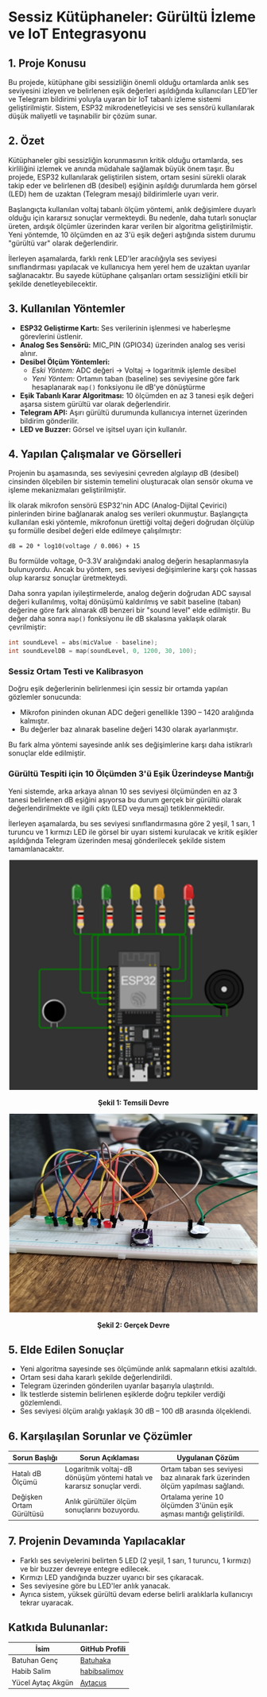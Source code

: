 
# Sessiz Kütüphaneler: Gürültü İzleme ve IoT Entegrasyonu

## 1. Proje Konusu

Bu projede, kütüphane gibi sessizliğin önemli olduğu ortamlarda anlık ses seviyesini izleyen ve belirlenen eşik değerleri aşıldığında kullanıcıları LED'ler ve Telegram bildirimi yoluyla uyaran bir IoT tabanlı izleme sistemi geliştirilmiştir. Sistem, ESP32 mikrodenetleyicisi ve ses sensörü kullanılarak düşük maliyetli ve taşınabilir bir çözüm sunar.

## 2. Özet

Kütüphaneler gibi sessizliğin korunmasının kritik olduğu ortamlarda, ses kirliliğini izlemek ve anında müdahale sağlamak büyük önem taşır. Bu projede, ESP32 kullanılarak geliştirilen sistem, ortam sesini sürekli olarak takip eder ve belirlenen dB (desibel) eşiğinin aşıldığı durumlarda hem görsel (LED) hem de uzaktan (Telegram mesajı) bildirimlerle uyarı verir.

Başlangıçta kullanılan voltaj tabanlı ölçüm yöntemi, anlık değişimlere duyarlı olduğu için kararsız sonuçlar vermekteydi. Bu nedenle, daha tutarlı sonuçlar üreten, ardışık ölçümler üzerinden karar verilen bir algoritma geliştirilmiştir. Yeni yöntemde, 10 ölçümden en az 3'ü eşik değeri aştığında sistem durumu "gürültü var" olarak değerlendirir.

İlerleyen aşamalarda, farklı renk LED'ler aracılığıyla ses seviyesi sınıflandırması yapılacak ve kullanıcıya hem yerel hem de uzaktan uyarılar sağlanacaktır. Bu sayede kütüphane çalışanları ortam sessizliğini etkili bir şekilde denetleyebilecektir.

## 3. Kullanılan Yöntemler

- **ESP32 Geliştirme Kartı:** Ses verilerinin işlenmesi ve haberleşme görevlerini üstlenir.
- **Analog Ses Sensörü:** MIC_PIN (GPIO34) üzerinden analog ses verisi alınır.
- **Desibel Ölçüm Yöntemleri:**  
  - *Eski Yöntem:* ADC değeri → Voltaj → logaritmik işlemle desibel  
  - *Yeni Yöntem:* Ortamın taban (baseline) ses seviyesine göre fark hesaplanarak `map()` fonksiyonu ile dB'ye dönüştürme
- **Eşik Tabanlı Karar Algoritması:** 10 ölçümden en az 3 tanesi eşik değeri aşarsa sistem gürültü var olarak değerlendirir.
- **Telegram API:** Aşırı gürültü durumunda kullanıcıya internet üzerinden bildirim gönderilir.
- **LED ve Buzzer:** Görsel ve işitsel uyarı için kullanılır.

## 4. Yapılan Çalışmalar ve Görselleri

Projenin bu aşamasında, ses seviyesini çevreden algılayıp dB (desibel) cinsinden ölçebilen bir sistemin temelini oluşturacak olan sensör okuma ve işleme mekanizmaları geliştirilmiştir.

İlk olarak mikrofon sensörü ESP32'nin ADC (Analog-Dijital Çevirici) pinlerinden birine bağlanarak analog ses verileri okunmuştur. Başlangıçta kullanılan eski yöntemle, mikrofonun ürettiği voltaj değeri doğrudan ölçülüp şu formülle desibel değeri elde edilmeye çalışılmıştır:

```
dB = 20 * log10(voltage / 0.006) + 15
```

Bu formülde voltage, 0–3.3V aralığındaki analog değerin hesaplanmasıyla bulunuyordu. Ancak bu yöntem, ses seviyesi değişimlerine karşı çok hassas olup kararsız sonuçlar üretmekteydi. 

Daha sonra yapılan iyileştirmelerde, analog değerin doğrudan ADC sayısal değeri kullanılmış, voltaj dönüşümü kaldırılmış ve sabit baseline (taban) değerine göre fark alınarak dB benzeri bir "sound level" elde edilmiştir. Bu değer daha sonra `map()` fonksiyonu ile dB skalasına yaklaşık olarak çevrilmiştir:

```cpp
int soundLevel = abs(micValue - baseline);
int soundLevelDB = map(soundLevel, 0, 1200, 30, 100);
```

### Sessiz Ortam Testi ve Kalibrasyon

Doğru eşik değerlerinin belirlenmesi için sessiz bir ortamda yapılan gözlemler sonucunda:

- Mikrofon pininden okunan ADC değeri genellikle 1390 – 1420 aralığında kalmıştır.
- Bu değerler baz alınarak baseline değeri 1430 olarak ayarlanmıştır.

Bu fark alma yöntemi sayesinde anlık ses değişimlerine karşı daha istikrarlı sonuçlar elde edilmiştir.

### Gürültü Tespiti için 10 Ölçümden 3'ü Eşik Üzerindeyse Mantığı

Yeni sistemde, arka arkaya alınan 10 ses seviyesi ölçümünden en az 3 tanesi belirlenen dB eşiğini aşıyorsa bu durum gerçek bir gürültü olarak değerlendirilmekte ve ilgili çıktı (LED veya mesaj) tetiklenmektedir.

İlerleyen aşamalarda, bu ses seviyesi sınıflandırmasına göre 2 yeşil, 1 sarı, 1 turuncu ve 1 kırmızı LED ile görsel bir uyarı sistemi kurulacak ve kritik eşikler aşıldığında Telegram üzerinden mesaj gönderilecek şekilde sistem tamamlanacaktır.

<p align="center">
  <img src="https://github.com/Aytacus/Sessiz-Kutuphaneler/raw/main/Ara%20Rapor/Figures/TemsiliDevre.jpg" alt="Şekil 1: Temsili Devre" width="500"/>
</p>
<p align="center"><strong>Şekil 1: Temsili Devre</strong></p>

<p align="center">
  <img src="https://github.com/Aytacus/Sessiz-Kutuphaneler/raw/main/Ara%20Rapor/Figures/GercekDevre.jpg" alt="Şekil 2: Gerçek Devre" width="500" height="400"/>
</p>
<p align="center"><strong>Şekil 2: Gerçek Devre</strong></p>

## 5. Elde Edilen Sonuçlar

- Yeni algoritma sayesinde ses ölçümünde anlık sapmaların etkisi azaltıldı.
- Ortam sesi daha kararlı şekilde değerlendirildi.
- Telegram üzerinden gönderilen uyarılar başarıyla ulaştırıldı.
- İlk testlerde sistemin belirlenen eşiklerde doğru tepkiler verdiği gözlemlendi.
- Ses seviyesi ölçüm aralığı yaklaşık 30 dB – 100 dB arasında ölçeklendi.

## 6. Karşılaşılan Sorunlar ve Çözümler

| Sorun Başlığı            | Sorun Açıklaması                                                                 | Uygulanan Çözüm                                                                 |
|--------------------------|----------------------------------------------------------------------------------|---------------------------------------------------------------------------------|
| Hatalı dB Ölçümü         | Logaritmik voltaj-dB dönüşüm yöntemi hatalı ve kararsız sonuçlar verdi.         | Ortam taban ses seviyesi baz alınarak fark üzerinden ölçüm yapılması sağlandı. |
| Değişken Ortam Gürültüsü | Anlık gürültüler ölçüm sonuçlarını bozuyordu.                                   | Ortalama yerine 10 ölçümden 3'ünün eşik aşması mantığı geliştirildi.           |


## 7. Projenin Devamında Yapılacaklar

- Farklı ses seviyelerini belirten 5 LED (2 yeşil, 1 sarı, 1 turuncu, 1 kırmızı) ve bir buzzer devreye entegre edilecek.
- Kırmızı LED yandığında buzzer uyarıcı bir ses çıkaracak.
- Ses seviyesine göre bu LED'ler anlık yanacak.
- Ayrıca sistem, yüksek gürültü devam ederse belirli aralıklarla kullanıcıyı tekrar uyaracak.

## Katkıda Bulunanlar:
| İsim                 | GitHub Profili                             |
|----------------------|---------------------------------------------|
| Batuhan Genç         | [Batuhaka](https://github.com/Batuhaka)         |
| Habib Salim          | [habibsalimov](https://github.com/habibsalimov)      |
| Yücel Aytaç Akgün    | [Aytacus](https://github.com/Aytacus)     |
